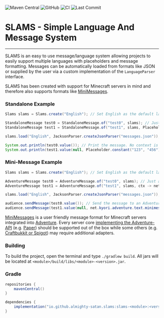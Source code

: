 ![Maven Central](https://img.shields.io/maven-central/v/io.github.almighty-satan.slams/slams-parser-jackson?style=flat-square)
![GitHub](https://img.shields.io/github/license/Almighty-Satan/SLAMS?style=flat-square)
![CI](https://img.shields.io/github/actions/workflow/status/Almighty-Satan/SLAMS/gradle-build.yml?branch=master&style=flat-square)
![Last Commit](https://img.shields.io/github/last-commit/Almighty-Satan/SLAMS?style=flat-square)

# SLAMS - Simple Language And Message System

___

SLAMS is an easy to use message/language system allowing projects to easily support multiple languages with placeholders and message formatting. Messages can be automatically loaded from formats like JSON or supplied by the user via a custom implementation of the `LanguageParser` interface.

SLAMS has been created with support for Minecraft servers in mind and therefore also supports formats like [MiniMessages](https://docs.advntr.dev/minimessage/index.html).

### Standalone Example
```java
Slams slams = Slams.create("English"); // Set English as the default language

StandaloneMessage test0 = StandaloneMessage.of("test0", slams); // Just a simple message
StandaloneMessage test1 = StandaloneMessage.of("test1", slams, Placeholder.constant("hello", "world")); // Message with placeholder, "hello" will be replaced with "world"

slams.load("English", JacksonParser.createJsonParser("messages.json")); // Register language and load messages from JSON file

System.out.println(test0.value()); // Print the message. No context is provided and therefore the default language will be used. See Context#language
System.out.println(test1.value(null, Placeholder.constant("123", "456"))); // Print another message but add an additional placeholder
```

### Mini-Message Example
```java
Slams slams = Slams.create("English"); // Set English as the default language

AdventureMessage test0 = AdventureMessage.of("test0", slams); // Just a simple message
AdventureMessage test1 = AdventureMessage.of("test1", slams, ctx -> net.kyori.adventure.text.minimessage.tag.resolver.Placeholder.unparsed("hello", "world")); // Message with placeholder, "hello" will be replaced with "world"

slams.load("English", JacksonParser.createJsonParser("messages.json")); // Register language and load messages from JSON file

audience.sendMessage(test0.value()); // Send the message to an Adventure Audience. No context is provided and therefore the default language will be used. See Context#language
audience.sendMessage(test1.value(null, net.kyori.adventure.text.minimessage.tag.resolver.Placeholder.unparsed("123", "456"))); // Send another message but add an additional minimessage placeholder
```

[MiniMessages](https://docs.advntr.dev/minimessage/index.html) is a user friendly message format for Minecraft servers integrated into [Adventure](https://github.com/KyoriPowered/adventure). Every server core [implementing the Adventure-API](https://docs.advntr.dev/platform/native.html) (e.g. [Paper](https://papermc.io/)) should be supported out of the box while some others (e.g. [Craftbukkit or Spigot](https://docs.advntr.dev/platform/bukkit.html)) may require additional adapters.

### Building
To build the project, open the terminal and type `./gradlew build`. All jars will be located at `<module>/build/libs/<module>-<version>.jar`.

### Gradle
```gradle
repositories {
    mavenCentral()
}

dependencies {
    implementation("io.github.almighty-satan.slams:slams-<module>:<version>")
}
```
